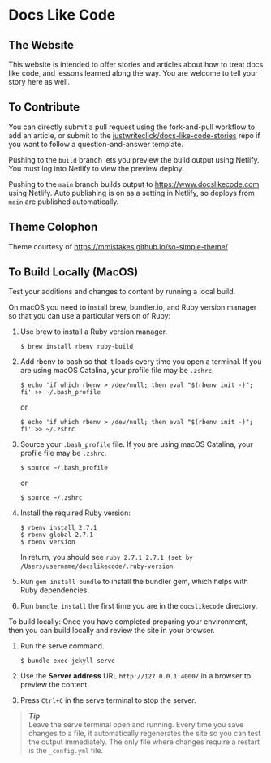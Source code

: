 # Docs Like Code

## The Website

This website is intended to offer stories and articles about how to treat docs like code, and lessons learned along the way. You are welcome to tell your story here as well.

## To Contribute

You can directly submit a pull request using the fork-and-pull workflow to add an article, or submit to the [justwriteclick/docs-like-code-stories](https://github.com/justwriteclick/docs-like-code-stories) repo if you want to follow a question-and-answer template.

Pushing to the `build` branch lets you preview the build output using Netlify. You must log into Netlify to view the preview deploy.

Pushing to the `main` branch builds output to https://www.docslikecode.com using Netlify. Auto publishing is on as a setting in Netlify, so deploys from `main` are published automatically.

## Theme Colophon
Theme courtesy of https://mmistakes.github.io/so-simple-theme/

## To Build Locally (MacOS)

Test your additions and changes to content by running a local build.

On macOS you need to install brew, bundler.io, and Ruby version manager so that you can use a particular version of Ruby:

1. Use brew to install a Ruby version manager.

   ```
   $ brew install rbenv ruby-build
   ```

1. Add rbenv to bash so that it loads every time you open a terminal. If you are using macOS Catalina, your profile file may be `.zshrc`.

   ```
   $ echo 'if which rbenv > /dev/null; then eval "$(rbenv init -)"; fi' >> ~/.bash_profile
   ```
   or
   ```
   $ echo 'if which rbenv > /dev/null; then eval "$(rbenv init -)"; fi' >> ~/.zshrc
   ```

1. Source your `.bash_profile` file. If you are using macOS Catalina, your profile file may be `.zshrc`.

   ```
   $ source ~/.bash_profile
   ```
   or
   ```
   $ source ~/.zshrc
   ```

1. Install the required Ruby version:

   ```
   $ rbenv install 2.7.1
   $ rbenv global 2.7.1
   $ rbenv version
   ```
   In return, you should see `ruby 2.7.1 2.7.1 (set by /Users/username/docslikecode/.ruby-version`.

1. Run `gem install bundle` to install the bundler gem, which helps with Ruby dependencies.
1. Run `bundle install` the first time you are in the `docslikecode` directory.

To build locally:
Once you have completed preparing your environment, then you can build locally and review the site in your browser.

1. Run the serve command.

   ```
   $ bundle exec jekyll serve
   ```

1. Use the **Server address** URL  `http://127.0.0.1:4000/` in a browser to preview the content.
1. Press `Ctrl+C` in the serve terminal to stop the server.

> ***Tip***  
> Leave the serve terminal open and running. Every time you save changes to a file, it automatically regenerates the site so you can test the output immediately. The only file where changes require a restart is the `_config.yml` file.
